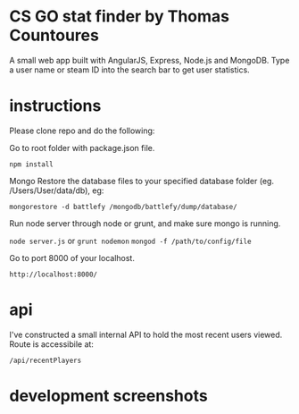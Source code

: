 # CS GO stat finder by Thomas Countoures
A small web app built with AngularJS, Express, Node.js and MongoDB. Type a user name or steam ID into the search bar to get user statistics.

# instructions
Please clone repo and do the following:

Go to root folder with package.json file.

`npm install`

Mongo Restore the database files to your specified database folder (eg. /Users/User/data/db), eg:

`mongorestore -d battlefy /mongodb/battlefy/dump/database/`

Run node server through node or grunt, and make sure mongo is running.

`node server.js` or `grunt nodemon`
`mongod -f /path/to/config/file`

Go to port 8000 of your localhost.

`http://localhost:8000/`

# api

I've constructed a small internal API to hold the most recent users viewed. Route is accessibile at:

`/api/recentPlayers`

# development screenshots




